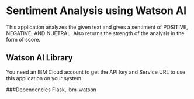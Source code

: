 # Sentiment Analysis using Watson AI
This application analyzes the given text and gives a sentiment of POSITIVE, NEGATIVE, AND NUETRAL.
Also returns the strength of the analysis in the form of score.
## Watson AI Library
You need an IBM Cloud account to get the API key and Service URL to use this application on your system.

###Dependencies
Flask, ibm-watson 
